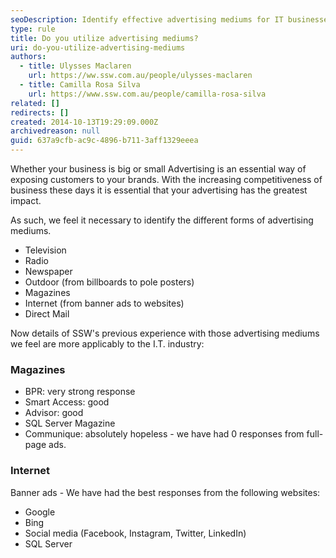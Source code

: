 ```yaml
---
seoDescription: Identify effective advertising mediums for IT businesses, from television to direct mail, and learn how SSW's experience with magazines and internet platforms compares.
type: rule
title: Do you utilize advertising mediums?
uri: do-you-utilize-advertising-mediums
authors:
  - title: Ulysses Maclaren
    url: https://ww.ssw.com.au/people/ulysses-maclaren
  - title: Camilla Rosa Silva
    url: https://www.ssw.com.au/people/camilla-rosa-silva
related: []
redirects: []
created: 2014-10-13T19:29:09.000Z
archivedreason: null
guid: 637a9cfb-ac9c-4896-b711-3aff1329eeea
---
```


Whether your business is big or small Advertising is an essential way of exposing customers to your brands. With the increasing competitiveness of business these days it is essential that your advertising has the greatest impact.

As such, we feel it necessary to identify the different forms of advertising mediums.

- Television
- Radio
- Newspaper
- Outdoor (from billboards to pole posters)
- Magazines
- Internet (from banner ads to websites)
- Direct Mail

<!--endintro-->

Now details of SSW's previous experience with those advertising mediums we feel are more applicably to the I.T. industry:

### Magazines

- BPR: very strong response
- Smart Access: good
- Advisor: good
- SQL Server Magazine
- Communique: absolutely hopeless - we have had 0 responses from full-page ads.

### Internet

Banner ads - We have had the best responses from the following websites:

- Google
- Bing
- Social media (Facebook, Instagram, Twitter, LinkedIn)
- SQL Server
